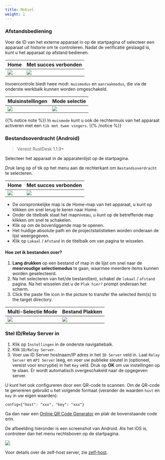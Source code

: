 ```yaml
---
title: Mobiel 
weight: 1
---
```


### Afstandsbediening

Voer de ID van het externe apparaat in op de startpagina of selecteer een apparaat uit historie om te controleren.
Nadat de verificatie geslaagd is, kunt u het apparaat op afstand bedienen.

| Home | Met succes verbonden |
| --------------- | -------------------------------------------------------- |
| ![](/docs/en/manual/mobile/images/connection_home_en.jpg?width=300px) | ![](/docs/en/manual/mobile/images/connection_en.jpg?width=300px) |

Invoercontrole biedt twee modi: `muismodus` en `aanraakmodus`, die via de onderste werkbalk kunnen worden omgeschakeld.

| Muisinstellingen | Mode selectie |
| --------------- | -------------------------------------------------------- |
| ![](/docs/en/manual/mobile/images/touch_mode_icon_en.png?width=300px) | ![](/docs/en/manual/mobile/images/touch_mode_en.jpg?width=300px) |

{{% notice note %}}
In `muismode` kunt u ook de rechtermuis van het apparaat activeren met een `tik met twee vingers`.
{{% /notice %}}

### Bestandsoverdracht (Android)

> Vereist RustDesk 1.1.9+

Selecteer het apparaat in de apparatenlijst op de startpagina.

Druk lang op of tik op het menu aan de rechterkant om `Bestandsoverdracht` te selecteren.

| Home | Met succes verbonden |
| --------------- | -------------------------------------------------------- |
| ![](/docs/en/manual/mobile/images/connection_home_file_en.jpg?width=300px) | ![](/docs/en/manual/mobile/images/file_connection_en.jpg?width=300px) |

- De oorspronkelijke map is de Home-map van het apparaat, u kunt op <i class="fas fa-home"></i> klikken om snel terug te keren naar Home.
- Onder de titelbalk staat het mapniveau, u kunt op de betreffende map klikken om snel te schakelen.
- Klik op <i class="fas fa-arrow-up"></i> om de bovenliggende map te openen.
- Het huidige absolute path en de projectstatistieken worden onderaan de lijst weergegeven.
- Klik op `Lokaal` / `Afstand` in de titelbalk om van pagina te wisselen.

#### Hoe zet ik bestanden over?

1. **Lang drukken** op een bestand of map in de lijst om snel naar de **meervoudige selectiemodus** te gaan, waarmee meerdere items kunnen worden geselecteerd.
2. Na het selecteren van het/de bestand(en), schakel de `lokaal` / `afstand` pagina. Na het wisselen ziet u de `Plak hier?` prompt onderaan het scherm.
3. Click the paste file icon in the picture to transfer the selected item(s) to the target directory.

| Multi-Selectie Mode | Bestand Plakken |
| --------------- | -------------------------------------------------------- |
| ![](/docs/en/manual/mobile/images/file_multi_select_en.jpg?width=300px) | ![](/docs/en/manual/mobile/images/file_copy_en.jpg?width=300px) |

### Stel ID/Relay Server in

1. Klik op `Instellingen` in de onderste navigatiebalk.
2. Klik `ID/Relay Server`.
3. Voer uw ID Server hostnaam/IP adres in het `ID Server` veld in. Laat `Relay Server` en `API Server` leeg, en voer uw publieke sleutel in (optioneel, vereist voor encryptie) in het `Key` veld. Druk op **OK** om uw instellingen op te slaan. Er wordt automatisch overgeschakeld naar de opgegeven server.

U kunt het ook configureren door een QR-code te scannen. Om de QR-code te genereren gebruikt u het volgende formaat (verander de waarden `host` en `key` in uw eigen waarden):

```nolang
config={"host": "xxx", "key": "xxx"}
```

Ga dan naar een [Online QR Code Generator](https://www.qr-code-generator.com/) en plak de bovenstaande code erin.

De afbeelding hieronder is een screenshot van Android. Als het iOS is, controleer dan het menu rechtsboven op de startpagina.

![](/docs/en/manual/mobile/images/id_setting_en.jpg?width=300px)

Voor details over de zelf-host server, zie [zelf-host](/docs/nl/zelf-host/).
